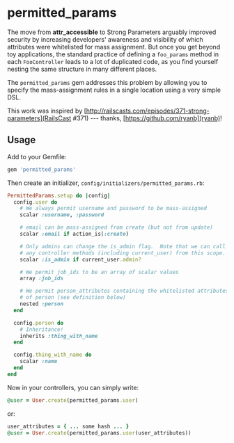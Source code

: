 permitted\_params
================

The move from **attr_accessible** to Strong Parameters arguably improved
security by increasing developers' awareness and visibility of which
attributes were whitelisted for mass assignment.  But once you get
beyond toy applications, the standard practice of defining a
`foo_params` method in each `FooController` leads to a lot of duplicated
code, as you find yourself nesting the same structure in many different
places.

The `permitted_params` gem addresses this problem by allowing you to
specify the mass-assignment rules in a single location using a very
simple DSL.

This work was inspired by
[http://railscasts.com/episodes/371-strong-parameters](RailsCast #371) ---
thanks, [https://github.com/ryanb](ryanb)!

Usage
-----

Add to your Gemfile:

```ruby
gem 'permitted_params'
```

Then create an initializer, `config/initializers/permitted_params.rb`:

```ruby
PermittedParams.setup do |config|
  config.user do
    # We always permit username and password to be mass-assigned
    scalar :username, :password

    # email can be mass-assigned from create (but not from update)
    scalar :email if action_is(:create)

    # Only admins can change the is_admin flag.  Note that we can call
    # any controller methods (including current_user) from this scope.
    scalar :is_admin if current_user.admin?

    # We permit job_ids to be an array of scalar values
    array :job_ids

    # We permit person_attributes containing the whitelisted attributes
    # of person (see definition below)
    nested :person
  end

  config.person do
    # Inheritance!
    inherits :thing_with_name
  end

  config.thing_with_name do
    scalar :name
  end
end
```

Now in your controllers, you can simply write:

```ruby
@user = User.create(permitted_params.user)
```

or:

```ruby
user_attributes = { ... some hash ... }
@user = User.create(permitted_params.user(user_attributes))
```

